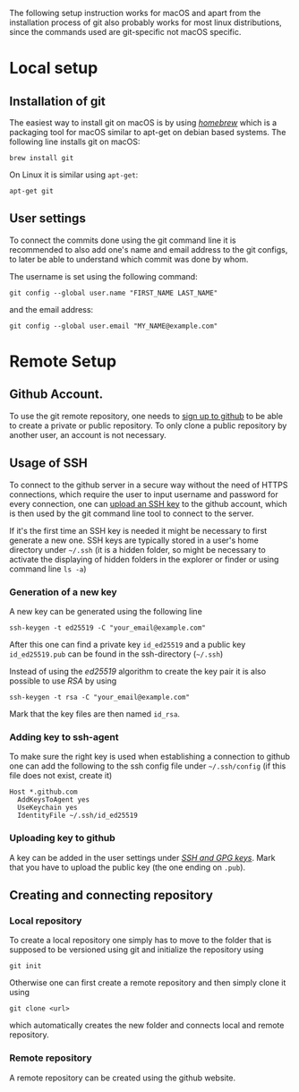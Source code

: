 The following setup instruction works for macOS and apart from the installation process of git also probably works for most linux distributions, since the commands used are git-specific not macOS specific.

# Local setup
## Installation of git
The easiest way to install git on macOS is by using [_homebrew_](https://brew.sh/index_de) which is a packaging tool for macOS similar to apt-get on debian based systems.
The following line installs git on macOS:

```
brew install git
```

On Linux it is similar using `apt-get`:
```
apt-get git
```

## User settings
To connect the commits done using the git command line it is recommended to also add one's name and email address to the git configs, to later be able to understand which commit was done by whom. 

The username is set using the following command:
```
git config --global user.name "FIRST_NAME LAST_NAME"
```

and the email address:
```
git config --global user.email "MY_NAME@example.com"
```

# Remote Setup
## Github Account.
To use the git remote repository, one needs to [sign up to github](https://www.google.com/search?client=firefox-b-d&q=github+signup) to be able to create a private or public repository. To only clone a public repository by another user, an account is not necessary. 

## Usage of SSH
To connect to the github server in a secure way without the need of HTTPS connections, which require the user to input username and password for every connection, one can [upload an SSH key](https://docs.github.com/es/authentication/connecting-to-github-with-ssh/adding-a-new-ssh-key-to-your-github-account) to the github account, which is then used by the git command line tool to connect to the server.

If it's the first time an SSH key is needed it might be necessary to first generate a new one. SSH keys are typically stored in a user's home directory under `~/.ssh` (it is a hidden folder, so might be necessary to activate the displaying of hidden folders in the explorer or finder or using command line `ls -a`)

### Generation of a new key
A new key can be generated using the following line
```
ssh-keygen -t ed25519 -C "your_email@example.com"
```

After this one can find a private key `id_ed25519` and a public key `id_ed25519.pub` can be found in the ssh-directory (`~/.ssh`)

Instead of using the _ed25519_ algorithm to create the key pair it is also possible to use _RSA_ by using 

```
ssh-keygen -t rsa -C "your_email@example.com"
```

Mark that the key files are then named `id_rsa`.

### Adding key to ssh-agent
To make sure the right key is used when establishing a connection to github one can add the following to the ssh config file under `~/.ssh/config` (if this file does not exist, create it)

```
Host *.github.com
  AddKeysToAgent yes
  UseKeychain yes
  IdentityFile ~/.ssh/id_ed25519
```

### Uploading key to github
A key can be added in the user settings under [_SSH and GPG keys_](https://github.com/settings/keys). Mark that you have to upload the public key (the one ending on `.pub`).

## Creating and connecting repository
### Local repository
To create a local repository one simply has to move to the folder that is supposed to be versioned using git and initialize the repository using
```
git init
```

Otherwise one can first create a remote repository and then simply clone it using 
```
git clone <url>
```
which automatically creates the new folder and connects local and remote repository. 

### Remote repository
A remote repository can be created using the github website.


